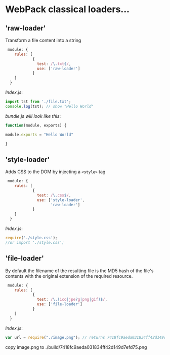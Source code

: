 # WebPack classical loaders...


## 'raw-loader'
Transform a file content into a string

```js
 module: {
    rules: [      
            {
              test: /\.txt$/,
              use: ['raw-loader']
            }
    ]
  }
```

*Index.js*:
```js
import tst from './file.txt';
console.log(tst); // show "Hello World"
```

*bundle.js will look like this*:
```js
function(module, exports) {

module.exports = "Hello World"

}
```

## 'style-loader'
Adds CSS to the DOM by injecting a ```<style>``` tag

```js
 module: {
    rules: [      
            {
              test: /\.css$/,
              use: ['style-loader',
                    'raw-loader']
            }
    ]
  }
```

*Index.js*:
```js
require('./style.css');
//or import './style.css';
```

## 'file-loader'
By default the filename of the resulting file is the MD5 hash of the file's contents with the original extension of the required resource.

```js
 module: {
    rules: [      
            {
              test: /\.(ico|jpe?g|png|gif)$/,
              use: ['file-loader']
            }
    ]
  }
```

*Index.js*:
```js
var url = require("./image.png"); // returns 7418fc9aeda031834ff42d149d7efd75.png
```

copy image.png to ./build/7418fc9aeda031834ff42d149d7efd75.png


